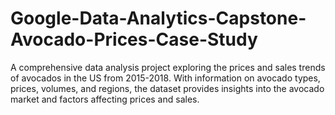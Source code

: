 # Google-Data-Analytics-Capstone-Avocado-Prices-Case-Study
A comprehensive data analysis project exploring the prices and sales trends of avocados in the US from 2015-2018. With information on avocado types, prices, volumes, and regions, the dataset provides insights into the avocado market and factors affecting prices and sales.
